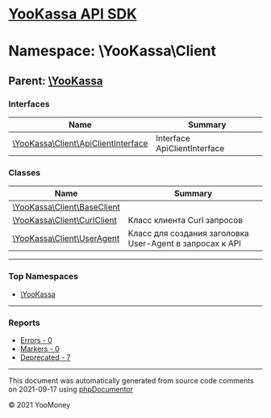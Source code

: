# [YooKassa API SDK](../home.md)

# Namespace: \YooKassa\Client
## Parent: [\YooKassa](../namespaces/yookassa.md)
### Interfaces
| Name | Summary |
| ---- | ------- |
| [\YooKassa\Client\ApiClientInterface](../classes/YooKassa-Client-ApiClientInterface.md) | Interface ApiClientInterface |
### Classes
| Name | Summary |
| ---- | ------- |
| [\YooKassa\Client\BaseClient](../classes/YooKassa-Client-BaseClient.md) |  |
| [\YooKassa\Client\CurlClient](../classes/YooKassa-Client-CurlClient.md) | Класс клиента Curl запросов |
| [\YooKassa\Client\UserAgent](../classes/YooKassa-Client-UserAgent.md) | Класс для создания заголовка User-Agent в запросах к API |

---

### Top Namespaces

* [\YooKassa](../namespaces/yookassa.md)

---

### Reports
* [Errors - 0](../reports/errors.md)
* [Markers - 0](../reports/markers.md)
* [Deprecated - 7](../reports/deprecated.md)

---

This document was automatically generated from source code comments on 2021-09-17 using [phpDocumentor](http://www.phpdoc.org/)

&copy; 2021 YooMoney